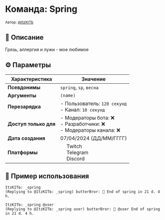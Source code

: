 # Команда: Spring  
<sup>Автор: [@ItzKITb](twitch.tv/itzkitb)</sup>  

## 📝 Описание  
Грязь, аллергия и лужи - мое любимое  

## ⚙️ Параметры  
| Характеристика        | Значение                     |  
|-----------------------|------------------------------|  
| **Псевдонимы**        | `spring`, `sp`, `весна` |  
| **Аргументы**         | `(name)` |  
| **Перезарядка**       | - Пользователь: `120 секунд`<br>- Канал: `10 секунд` |  
| **Доступ только для** | - Модераторы бота: ❌<br>- Разработчики: ❌<br>- Модераторы канала: ❌ |  
| **Дата создания**     | 07/04/2024 (ДД/ММ/ГГГГ)      |  
| **Платформы**         | <img src="https://upload.wikimedia.org/wikipedia/commons/thumb/c/ce/Twitch_logo_2019.svg/512px-Twitch_logo_2019.svg.png" width="16"> Twitch<br><img src="https://upload.wikimedia.org/wikipedia/commons/thumb/8/83/Telegram_2019_Logo.svg/512px-Telegram_2019_Logo.svg.png" width="16"> Telegram<br><img src="https://upload.wikimedia.org/wikipedia/ru/thumb/b/b7/Discord_logo_svg.svg/675px-Discord_logo_svg.svg.png" width="16"> Discord |

## 💬 Пример использования
```
ItzKITЬ: _spring 
(Replying to @ItzKITЬ: _spring) butterBror: 🚣 End of spring in 21 d. 4 h. 

ItzKITЬ: _spring @user 
(Replying to @ItzKITЬ: _spring user) butterBror: 🚣 @user End of spring in 21 d. 4 h. 
```